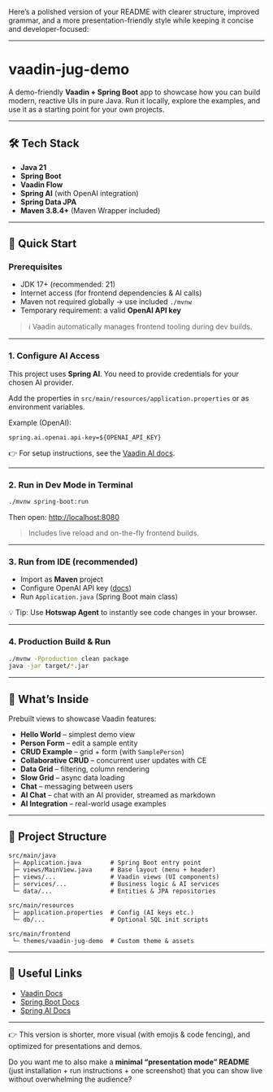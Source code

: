 Here’s a polished version of your README with clearer structure, improved grammar, and a more presentation-friendly style while keeping it concise and developer-focused:

---

# vaadin-jug-demo

A demo-friendly **Vaadin + Spring Boot** app to showcase how you can build modern, reactive UIs in pure Java.
Run it locally, explore the examples, and use it as a starting point for your own projects.

---

## 🛠 Tech Stack

* **Java 21**
* **Spring Boot**
* **Vaadin Flow**
* **Spring AI** (with OpenAI integration)
* **Spring Data JPA**
* **Maven 3.8.4+** (Maven Wrapper included)

---

## 🚀 Quick Start

### Prerequisites

* JDK 17+ (recommended: 21)
* Internet access (for frontend dependencies & AI calls)
* Maven not required globally → use included `./mvnw`
* Temporary requirement: a valid **OpenAI API key**

> ℹ️ Vaadin automatically manages frontend tooling during dev builds.

---

### 1. Configure AI Access

This project uses **Spring AI**. You need to provide credentials for your chosen AI provider.

Add the properties in `src/main/resources/application.properties` or as environment variables.

Example (OpenAI):

```properties
spring.ai.openai.api-key=${OPENAI_API_KEY}
```

👉 For setup instructions, see the [Vaadin AI docs](https://vaadin.com/docs/latest/building-apps/ai/technical-setup).

---

### 2. Run in Dev Mode in Terminal

```bash
./mvnw spring-boot:run
```

Then open: [http://localhost:8080](http://localhost:8080)

> Includes live reload and on-the-fly frontend builds.

---

### 3. Run from IDE  (recommended)

* Import as **Maven** project
* Configure OpenAI API key ([docs](https://vaadin.com/docs/latest/building-apps/ai/technical-setup/ide))
* Run `Application.java` (Spring Boot main class)

💡 Tip: Use **Hotswap Agent** to instantly see code changes in your browser.

---

### 4. Production Build & Run

```bash
./mvnw -Pproduction clean package
java -jar target/*.jar
```

---

## 📖 What’s Inside

Prebuilt views to showcase Vaadin features:

* **Hello World** – simplest demo view
* **Person Form** – edit a sample entity
* **CRUD Example** – grid + form (with `SamplePerson`)
* **Collaborative CRUD** – concurrent user updates with CE
* **Data Grid** – filtering, column rendering
* **Slow Grid** – async data loading
* **Chat** – messaging between users
* **AI Chat** – chat with an AI provider, streamed as markdown
* **AI Integration** – real-world usage examples

---

## 📂 Project Structure

```
src/main/java
 ├─ Application.java        # Spring Boot entry point
 ├─ views/MainView.java     # Base layout (menu + header)
 ├─ views/...               # Vaadin views (UI components)
 ├─ services/...            # Business logic & AI services
 └─ data/...                # Entities & JPA repositories

src/main/resources
 ├─ application.properties  # Config (AI keys etc.)
 └─ db/...                  # Optional SQL init scripts

src/main/frontend
 └─ themes/vaadin-jug-demo  # Custom theme & assets
```

---

## 🔗 Useful Links

* [Vaadin Docs](https://vaadin.com/docs)
* [Spring Boot Docs](https://docs.spring.io/spring-boot/docs/current/reference/html/)
* [Spring AI Docs](https://docs.spring.io/spring-ai/reference/)

---

👉 This version is shorter, more visual (with emojis & code fencing), and optimized for presentations and demos.

Do you want me to also make a **minimal “presentation mode” README** (just installation + run instructions + one screenshot) that you can show live without overwhelming the audience?
